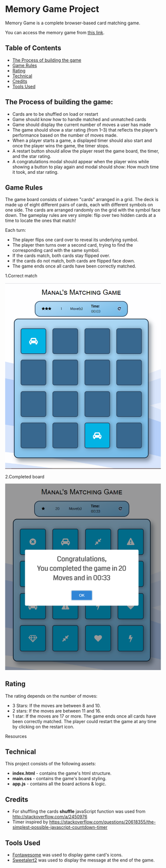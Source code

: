 ﻿# Memory Game Project

Memory Game is a complete browser-based card matching game. 

You can access the memory game from [this link](https://htmlpreview.github.io/?https://github.com/ManalAlkallas/Memory-Game-Udacity/blob/master/index.html).





## Table of Contents

* [The Process of building the game](#the-process-of-building-the-game)
* [Game Rules](#game-rules)
* [Rating](#rating)
* [Technical](#technical)
* [Credits](#credits)
* [Tools Used](#tools-used)

## The Process of building the game:

* Cards are to be shuffled on load or restart
* Game should know how to handle matched and unmatched cards
* Game should display the current number of moves a user has made
* The game should show a star rating (from 1–3) that reflects the player’s performance based on the number of moves made.
* When a player starts a game, a displayed timer should also start and once the player wins the game, the timer stops.
* A restart button should allow the player reset the game board, the timer, and the star rating.
* A congratulations modal should appear when the player wins while showing a button to play again and modal should show: How much time it took, and star rating.

## Game Rules

The game board consists of sixteen "cards" arranged in a grid. The deck is made up of eight different pairs of cards, each with different symbols on one side. The cards are arranged randomly on the grid with the symbol face down. The gameplay rules are very simple: flip over two hidden cards at a time to locate the ones that match!

Each turn:

* The player flips one card over to reveal its underlying symbol.
* The player then turns over a second card, trying to find the corresponding card with the same symbol.
* If the cards match, both cards stay flipped over.
* If the cards do not match, both cards are flipped face down.
* The game ends once all cards have been correctly matched.


1.Correct match

![select](/img/correct-match.png)

2.Completed board

![select](/img/completed.png)


## Rating
The rating depends on the number of moves:

* 3 Stars: If the moves are between 8 and 10.
* 2 stars: If the moves are between 11 and 16.
* 1 star: If the moves are 17 or more.
The game ends once all cards have been correctly matched. The player could restart the game at any time by clicking on the restart icon.

Resources

## Technical

This project consists of the following assets:

* **index.html**  - contains the game's html structure.
* **main.css** - contains the game's board styling.
* **app.js** - contains all the board actions & logic.

## Credits

* For shuffling the cards **shuffle** javaScript function was used from http://stackoverflow.com/a/2450976
* Timer inspired by https://stackoverflow.com/questions/20618355/the-simplest-possible-javascript-countdown-timer

## Tools Used

* [Fontawesome](http://fontawesome.io/icons/) was used to display game card's icons.
* [Sweetalert2](https://sweetalert2.github.io/) was used to display the message at the end of the game.

